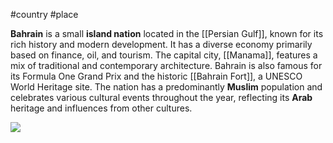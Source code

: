#country #place 

**Bahrain** is a small **island nation** located in the [[Persian Gulf]], known for its rich history and modern development. It has a diverse economy primarily based on finance, oil, and tourism. The capital city, [[Manama]], features a mix of traditional and contemporary architecture. Bahrain is also famous for its Formula One Grand Prix and the historic [[Bahrain Fort]], a UNESCO World Heritage site. The nation has a predominantly **Muslim** population and celebrates various cultural events throughout the year, reflecting its **Arab** heritage and influences from other cultures.

![](https://cdn.britannica.com/67/5767-050-CF112244/Flag-Bahrain.jpg)